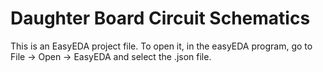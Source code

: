 # Daughter Board Circuit Schematics

This is an EasyEDA project file. To open it, in the easyEDA program, go to File -> Open -> EasyEDA and select the .json file.